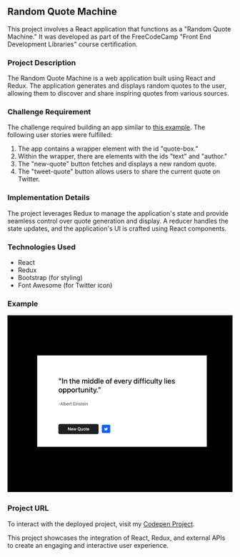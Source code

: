 ## Random Quote Machine

This project involves a React application that functions as a "Random Quote Machine." It was developed as part of the FreeCodeCamp "Front End Development Libraries" course certification.

### Project Description

The Random Quote Machine is a web application built using React and Redux. The application generates and displays random quotes to the user, allowing them to discover and share inspiring quotes from various sources.

### Challenge Requirement

The challenge required building an app similar to [this example](https://random-quote-machine.freecodecamp.rocks/). The following user stories were fulfilled:

1. The app contains a wrapper element with the id "quote-box."
2. Within the wrapper, there are elements with the ids "text" and "author."
3. The "new-quote" button fetches and displays a new random quote.
4. The "tweet-quote" button allows users to share the current quote on Twitter.

### Implementation Details

The project leverages Redux to manage the application's state and provide seamless control over quote generation and display. A reducer handles the state updates, and the application's UI is crafted using React components.

### Technologies Used

- React
- Redux
- Bootstrap (for styling)
- Font Awesome (for Twitter icon)

### Example

![Random Quote Machine](https://github.com/rijadhmz/Random-Quote-Machine/blob/secondary/images/example.png?raw=true)

### Project URL

To interact with the deployed project, visit my [Codepen Project](https://codepen.io/rijadhmz/pen/bGQYXEN).

This project showcases the integration of React, Redux, and external APIs to create an engaging and interactive user experience.


